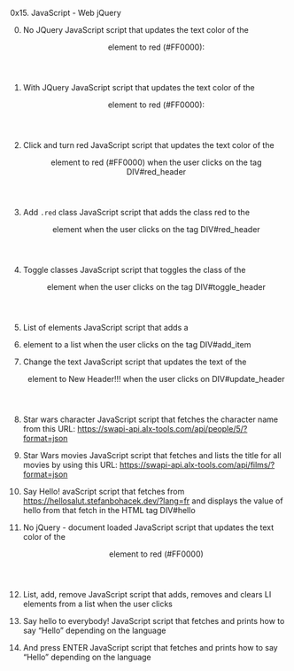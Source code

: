 0x15. JavaScript - Web jQuery

0. No JQuery
JavaScript script that updates the text color of the <header> element to red (#FF0000):

1. With JQuery
JavaScript script that updates the text color of the <header> element to red (#FF0000):

2. Click and turn red
JavaScript script that updates the text color of the <header> element to red (#FF0000) when the user clicks on the tag DIV#red_header

3. Add `.red` class
JavaScript script that adds the class red to the <header> element when the user clicks on the tag DIV#red_header

4. Toggle classes
JavaScript script that toggles the class of the <header> element when the user clicks on the tag DIV#toggle_header

5. List of elements
JavaScript script that adds a <li> element to a list when the user clicks on the tag DIV#add_item

6. Change the text
JavaScript script that updates the text of the <header> element to New Header!!! when the user clicks on DIV#update_header

7. Star wars character
JavaScript script that fetches the character name from this URL: https://swapi-api.alx-tools.com/api/people/5/?format=json

8. Star Wars movies
JavaScript script that fetches and lists the title for all movies by using this URL: https://swapi-api.alx-tools.com/api/films/?format=json

9. Say Hello!
avaScript script that fetches from https://hellosalut.stefanbohacek.dev/?lang=fr and displays the value of hello from that fetch in the HTML tag DIV#hello

10. No jQuery - document loaded
JavaScript script that updates the text color of the <header> element to red (#FF0000)

11. List, add, remove
JavaScript script that adds, removes and clears LI elements from a list when the user clicks

12. Say hello to everybody!
JavaScript script that fetches and prints how to say “Hello” depending on the language

13. And press ENTER
JavaScript script that fetches and prints how to say “Hello” depending on the language
